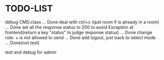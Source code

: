 # TODO-LIST
debug CMD.class ... Done
deal with ctrl+c (quit room if is already in a room)  ... Done
set all the response status to 200 to avoid Exception at frontend(return a key "status" to judge response status) ... Done
change rule: + is not allowed to send   ... Done
add logout, just back to select mode    ... Done(not test)

test and debug for admin